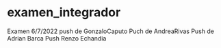 # examen_integrador
Examen 6/7/2022
push de GonzaloCaputo
Puch de AndreaRivas
Push de Adrian Barca
Push Renzo Echandia
